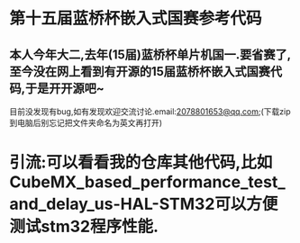 # 第十五届蓝桥杯嵌入式国赛参考代码
## 本人今年大二,去年(15届)蓝桥杯单片机国一.要省赛了,至今没在网上看到有开源的15届蓝桥杯嵌入式国赛代码,于是开开源吧~
目前没发现有bug,如有发现欢迎交流讨论.email:2078801653@qq.com;(下载zip到电脑后别忘记把文件夹命名为英文再打开)
# 引流:可以看看我的仓库其他代码,比如CubeMX_based_performance_test_and_delay_us-HAL-STM32可以方便测试stm32程序性能.
